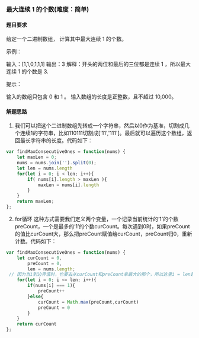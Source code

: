 ### 最大连续 1 的个数(难度：简单)

#### 题目要求

给定一个二进制数组， 计算其中最大连续 1 的个数。


示例：

输入：[1,1,0,1,1,1]
输出：3
解释：开头的两位和最后的三位都是连续 1 ，所以最大连续 1 的个数是 3.


提示：

输入的数组只包含 0 和 1 。
输入数组的长度是正整数，且不超过 10,000。

#### 解题思路
1. 我们可以把这个二进制数组先转成一个字符串，然后以0作为基准，切割成几个连续1的字符串，比如110111切割成['11','111']。最后就可以遍历这个数组，返回最长字符串的长度。代码如下：
```JavaScript
var findMaxConsecutiveOnes = function(nums) {
    let maxLen = 0;
    nums = nums.join('').split(0);
    let len = nums.length
    for(let i = 0; i < len; i++){
        if( nums[i].length > maxLen ){
            maxLen = nums[i].length
        }
    }
    return maxLen;
};
```
2. for循环
这种方式需要我们定义两个变量，一个记录当前统计的‘1’的个数preCount，一个是最多的‘1’的个数curCount。每次遇到0时，如果preCount的值比curCount大，那么把preCount赋值给curCount，preCount归0，重新计数。代码如下：
```JavaScript
var findMaxConsecutiveOnes = function(nums) {
    let curCount = 0,
        preCount = 0,
        len = nums.length;
 // 因为当i到边界值时，也要去从curCount和preCount拿最大的那个，所以这里i = len超出边界值，会去执行eles的逻辑，也就是处理最后一次的统计。也可以在for循环外再执行一次curCount = Math.max(preCount,curCount)，道理是一样的
    for(let i = 0; i <= len; i++){
        if(nums[i] === 1){
            preCount++
        }else{
            curCount = Math.max(preCount,curCount)
            preCount = 0
        }
    }
    return curCount
};
```